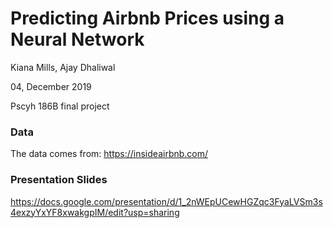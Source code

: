 # Predicting Airbnb Prices using a Neural Network

Kiana Mills, Ajay Dhaliwal

04, December 2019

Pscyh 186B final project

### Data
The data comes from: https://insideairbnb.com/

### Presentation Slides
https://docs.google.com/presentation/d/1_2nWEpUCewHGZqc3FyaLVSm3s4exzyYxYF8xwakgpIM/edit?usp=sharing
